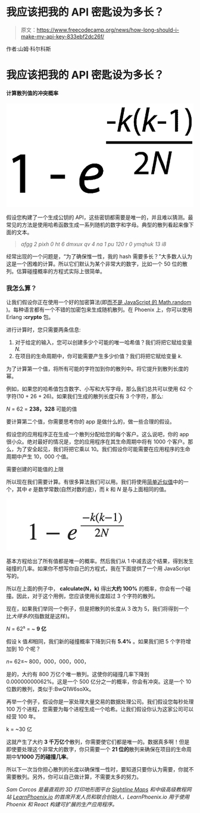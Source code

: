 # 我应该把我的 API 密匙设为多长？

> 原文：<https://www.freecodecamp.org/news/how-long-should-i-make-my-api-key-833ebf2dc26f/>

作者:山姆·科尔科斯

# 我应该把我的 API 密匙设为多长？

#### 计算散列值的冲突概率

![1*BbHKX6Db55smgYEUJj-qZg](img/0b5d2ff2ce8c9481ae86f2c5a7532b38.png)

假设您构建了一个生成公钥的 API，这些密钥都需要是唯一的，并且难以猜测。最常见的方法是使用哈希函数生成一系列随机的数字和字母。典型的散列看起来像下面的文本。

> *afgg 2 pixh 0 ht 6 dmxux qv 4 na 1 pu 120 r 0 ymqhuk 13 i8*

经常出现的一个问题是，“为了确保惟一性，我的 hash 需要多长？”大多数人认为这是一个困难的计算。所以它们默认为某个非常大的数字，比如一个 50 位的散列。估算碰撞概率的方程式实际上很简单。

### 我怎么算？

让我们假设你正在使用一个好的加密算法(即[而不是 JavaScript 的 Math.random](https://medium.com/@betable/tifu-by-using-math-random-f1c308c4fd9d#.1ypwox7l4) )。每种语言都有一个不错的加密包来生成随机散列。在 Phoenix 上，你可以使用 Erlang **:crypto** 包。

进行计算时，您只需要两条信息:

1.  对于给定的输入，您可以创建多少个可能的唯一哈希值？我们将把它赋给变量 *N.*
2.  在项目的生命周期中，你可能需要产生多少价值？我们将把它赋给变量 *k.*

为了计算第一个值，将所有可能的字符加到你的散列中。将它提升到散列长度的幂。

例如，如果您的哈希值包含数字、小写和大写字母，那么我们总共可以使用 62 个字符(10 + 26 + 26)。如果我们生成的散列长度只有 3 个字符，那么:

*N* = 62 = **238，328** 可能的值

要计算第二个值，你需要思考你的 app 是做什么的，做一些合理的假设。

假设您的应用程序正在生成一个散列分配给您的每个客户。这么说吧，你的 app 很小众。绝对最好的情况是，您的应用程序在其生命周期中将有 1000 个客户。那么，为了安全起见，我们将把它乘以 10。我们假设你可能需要在应用程序的生命周期中产生 10，000 个值。

需要创建的可能值的上限

所以现在我们需要计算。有很多算法我们可以用。我们将使用[简单近似值](https://en.wikipedia.org/wiki/Birthday_problem#Approximations)中的一个，其中 *e* 是数学常数(自然对数的底)，而 *k* 和 *N* 是与上面相同的值。

![1*jET4z0dP--QnXA3AjpvEKA](img/05ccb64f86a0c6b6c42079424e9bcdfb.png)

基本方程给出了所有值都是唯一的概率。然后我们从 1 中减去这个结果，得到发生碰撞的几率。如果你不想写你自己的方程式，我在下面提供了一个用 JavaScript 写的。

所以在上面的例子中， **calculate(N，k)** 得出**大约 100%** 的概率，你会有一个碰撞。因此，对于这个用例，您应该使用长度超过 3 个字符的散列。

现在，如果我们举同一个例子，但是把散列的长度从 3 改为 5，我们将得到一个比*大得多的*(指数就是这样)。

*N* = 62⁵ = ~ **9 亿**

假设 k 值*和*相同，我们新的碰撞概率下降到只有 **5.4%** 。如果我们把 5 个字符增加到 10 个呢？

*n*= 62≤~ 800，000，000，000，

是的，大约有 800 万亿个唯一散列。这使你的碰撞几率下降到 0.00000000062%。这是一个 500 亿分之一的概率，你会有冲突。这是一个 10 位数的散列，类似于:BwQ1W6soXk。

再举一个例子，假设你是一家处理大量交易的数据处理公司。我们假设您每秒处理 100 万个进程，您需要为每个进程生成一个哈希。让我们假设你认为这家公司可以经营 100 年。

k = ~30 亿

这就产生了大约 **3 千万亿个**散列，你需要使它们都是唯一的。数据真多啊！但是即使要处理这个非常大的数字，你只需要一个 **21 位的**散列来确保在项目的生命周期中**1/1000 万的碰撞几率**。

所以下一次当你担心散列的长度以确保惟一性时，要知道只要你认为需要，你就不需要散列。另外，你可以自己做计算，不需要太多的努力。

*Sam Corcos 是最直观的 3D 打印地形图平台 [Sightline Maps](http://sightlinemaps.com) 和中级高级教程网站 [LearnPhoenix.io](http://learnphoenix.io) 的首席开发人员和联合创始人，LearnPhoenix.io 用于使用 Phoenix 和 React 构建可扩展的生产应用程序。*